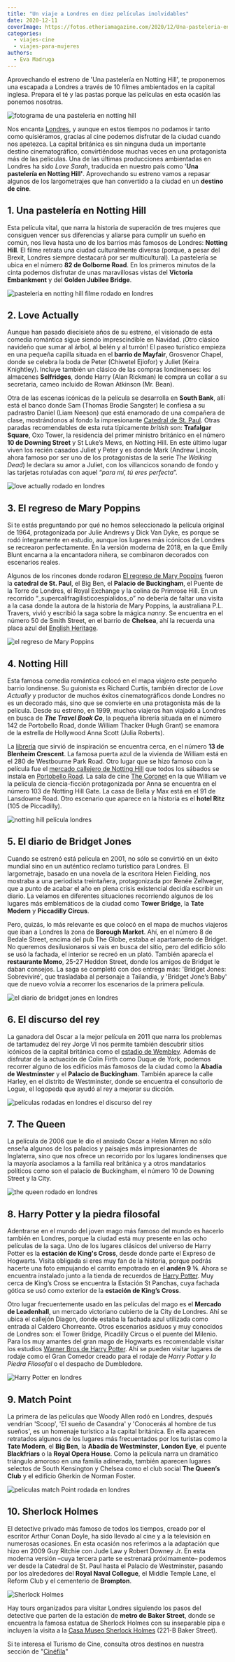 ```yaml
---
title: "Un viaje a Londres en diez películas inolvidables"
date: 2020-12-11
coverImage: https://fotos.etheriamagazine.com/2020/12/Una-pasteleria-en-Notting-Hill-londres.jpg
categories: 
  - viajes-cine
  - viajes-para-mujeres
authors: 
  - Eva Madruga
---
```


Aprovechando el estreno de 'Una pastelería en Notting Hill', te proponemos una escapada a Londres a través de 10 filmes ambientados en la capital inglesa. Prepara el té y las pastas porque las películas en esta ocasión las ponemos nosotras.

![fotograma de una pasteleria en notting hill](https://fotos.etheriamagazine.com/2020/12/Una-pasteleria-en-Notting-Hill-londres.jpg "'Una pastelería en Notting Hill'.")

Nos encanta [Londres](https://etheriamagazine.com/2020/01/09/planes-romanticos-hotel-para-parejas-londres/), 
y aunque en estos tiempos no podamos ir tanto como quisiéramos, gracias al cine podemos 
disfrutar de la ciudad cuando nos apetezca. La capital británica es sin ninguna duda un 
importante destino cinematográfico, convirtiéndose muchas veces en una protagonista más 
de las películas. Una de las últimas producciones ambientadas en Londres ha sido _Love 
Sarah_, traducida en nuestro país como '**Una pastelería en Notting Hill'**. 
Aprovechando su estreno vamos a repasar algunos de los largometrajes que han convertido 
a la ciudad en un **destino de cine**. 

## 1\. Una pastelería en Notting Hill

Esta película vital, que narra la historia de superación de tres mujeres que consiguen 
vencer sus diferencias y aliarse para cumplir un sueño en común, nos lleva hasta uno de 
los barrios más famosos de Londres: **Notting Hill**. El filme retrata una ciudad 
culturalmente diversa (porque, a pesar del Brexit, Londres siempre destacará por ser 
multicultural). La pastelería se ubica en el número **82 de Golborne Road**. En los 
primeros minutos de la cinta podemos disfrutar de unas maravillosas vistas del 
**Victoria Embankment** y del **Golden Jubilee Bridge**. 

![pasteleria en notting hill filme rodado en londres](https://fotos.etheriamagazine.com/2020/12/Una-pasteleria-en-Notting-Hill-cartel-717x1024.jpg "Cartel de 'Una pastelería en Notting Hill'.")

## 2\. Love Actually

Aunque han pasado diecisiete años de su estreno, el visionado de esta comedia romántica 
sigue siendo imprescindible en Navidad. ¡Otro clásico navideño que sumar al árbol, al 
belén y al turrón! El paseo turístico empieza en una pequeña capilla situada en el 
**barrio de Mayfair**, Grosvenor Chapel, donde se celebra la boda de Peter (Chiwetel 
Ejiofor) y Juliet (Keira Knightley). Incluye también un clásico de las compras 
londinenses: los almacenes **Selfridges**, donde Harry (Alan Rickman) le compra un 
collar a su secretaria, cameo incluido de Rowan Atkinson (Mr. Bean). 

Otra de las escenas icónicas de la película se desarrolla en **South Bank**, allí está 
el banco donde Sam (Thomas Brodie Sangster) le confiesa a su padrastro Daniel (Liam 
Neeson) que está enamorado de una compañera de clase, mostrándonos al fondo la 
impresionante [Catedral de St. Paul](https://www.stpauls.co.uk/). Otras paradas 
recomendables de esta ruta típicamente _british_ son: **Trafalgar Square**, Oxo Tower, 
la residencia del primer ministro británico en el número **10 de Downing Street** y St 
Luke’s Mews, en Notting Hill. En este último lugar viven los recién casados Juliet y 
Peter y es donde Mark (Andrew Lincoln, ahora famoso por ser uno de los protagonistas de 
la serie _The Walking Dead_) le declara su amor a Juliet, con los villancicos sonando de 
fondo y las tarjetas rotuladas con aquel “_para mí, tú eres perfecta_”. 

![love actually rodado en londres](https://fotos.etheriamagazine.com/2020/12/Love-Actually-londres.jpg "'Love Actually', un clásico rodado en Londres.")

## 3\. El regreso de Mary Poppins

Si te estás preguntando por qué no hemos seleccionado la película original de 1964, 
protagonizada por Julie Andrews y Dick Van Dyke, es porque se rodó íntegramente en 
estudio, aunque los lugares más icónicos de Londres se recrearon perfectamente. En la 
versión moderna de 2018, en la que Emily Blunt encarna a la encantadora niñera, se 
combinaron decorados con escenarios reales. 

Algunos de los rincones donde rodaron [El regreso de Mary 
Poppins](https://etheriamagazine.com/2019/01/22/viajes-cine-londres-de-mary-poppins/) 
fueron la **catedral de St. Paul**, el Big Ben, el **Palacio de Buckingham**, el Puente 
de la Torre de Londres, el Royal Exchange y la colina de Primrose Hill. En un recorrido 
“_supercalifragilisticoespialidos_o” no debería de faltar una visita a la casa donde la 
autora de la historia de Mary Poppins, la australiana P.L. Travers, vivió y escribió la 
saga sobre la mágica _nanny_. Se encuentra en el número 50 de Smith Street, en el barrio 
de **Chelsea**, ahí la recuerda una placa azul del [English 
Heritage](https://www.english-heritage.org.uk/). 

![el regreso de Mary Poppins](https://fotos.etheriamagazine.com/2020/12/Mary-Poppins-londres.jpg "'El regreso de Mary Poppins', una película llena de fantasía.")

## 4\. Notting Hill

Esta famosa comedia romántica colocó en el mapa viajero este pequeño barrio londinense. 
Su guionista es Richard Curtis, también director de _Love Actually_ y productor de 
muchos éxitos cinematográficos donde Londres no es un decorado más, sino que se 
convierte en una protagonista más de la película. Desde su estreno, en 1999, muchos 
viajeros han viajado a Londres en busca de _**The Travel Book Co**_, la pequeña librería 
situada en el número 142 de Portobello Road, donde William Thacker (Hugh Grant) se 
enamora de la estrella de Hollywood Anna Scott (Julia Roberts). 

La [librería](http://www.thenottinghillbookshop.co.uk/) que sirvió de inspiración se 
encuentra cerca, en el número **13 de Blenheim Crescent**. La famosa puerta azul de la 
vivienda de William está en el 280 de Westbourne Park Road. Otro lugar que se hizo 
famoso con la película fue el [mercado callejero de Notting 
Hill](http://www.portobelloroad.co.uk/) que todos los sábados se instala en [Portobello 
Road](http://www.portobelloroad.co.uk/the-market/). La sala de cine [The 
Coronet](https://www.thecoronettheatre.com/) en la que William ve la película de 
ciencia-ficción protagonizada por Anna se encuentra en el número 103 de Notting Hill 
Gate. La casa de Bella y Max está en el 91 de Lansdowne Road. Otro escenario que aparece 
en la historia es el **hotel Ritz** (105 de Piccadilly). 

![notting hill película londres](https://fotos.etheriamagazine.com/2020/12/Notthing-hill-londres.jpg "Película 'Notting Hill' rodada en Londres.")

## 5\. El diario de Bridget Jones

Cuando se estrenó está película en 2001, no sólo se convirtió en un éxito mundial sino 
en un auténtico reclamo turístico para Londres. El largometraje, basado en una novela de 
la escritora Helen Fielding, nos mostraba a una periodista treintañera, protagonizada 
por Renée Zellweger, que a punto de acabar el año en plena crisis existencial decidía 
escribir un diario. La veíamos en diferentes situaciones recorriendo algunos de los 
lugares más emblemáticos de la ciudad como **Tower Bridge**, la **Tate Modern** y 
**Piccadilly Circus**. 

Pero, quizás, lo más relevante es que colocó en el mapa de muchos viajeros que iban a 
Londres la zona de **Borough Market**. Ahí, en el número 8 de Bedale Street, encima del 
pub The Globe, estaba el apartamento de Bridget. No queremos desilusionaros si vais en 
busca del sitio, pero del edificio sólo se usó la fachada, el interior se recreó en un 
plató. También aparecía el **restaurante Momo**, 25-27 Heddon Street, donde los amigos 
de Bridget le daban consejos. La saga se completó con dos entrega más: 'Bridget Jones: 
Sobreviviré', que trasladaba al personaje a Tailandia, y 'Bridget Jone’s Baby' que de 
nuevo volvía a recorrer los escenarios de la primera película. 

![el diario de bridget jones en londres](https://fotos.etheriamagazine.com/2020/12/El-diario-de-Bridget-Jones-londres.jpg "Cartel y fotogramas de 'El diario de Bridget Jones'.")

## 6\. El discurso del rey

La ganadora del Oscar a la mejor película en 2011 que narra los problemas de tartamudez 
del rey Jorge VI nos permite también descubrir sitios icónicos de la capital británica 
como el [estadio de Wembley](https://www.wembleystadium.com/). Además de disfrutar de la 
actuación de Colin Firth como Duque de York, podemos recorrer alguno de los edificios 
más famosos de la ciudad como la **Abadía de Westminster** y el **Palacio de 
Buckingham**. También aparece la calle Harley, en el distrito de Westminster, donde se 
encuentra el consultorio de Logue, el logopeda que ayudó al rey a mejorar su dicción. 

![películas rodadas en londres el discurso del rey](https://fotos.etheriamagazine.com/2020/12/el-discurso-del-rey-londres.jpg "'El discurso del rey'.")

## 7\. The Queen

La película de 2006 que le dio el ansiado Oscar a Helen Mirren no sólo enseña algunos de 
los palacios y paisajes más impresionantes de Inglaterra, sino que nos ofrece un 
recorrido por los lugares londinenses que la mayoría asociamos a la familia real 
británica y a otros mandatarios políticos como son el palacio de Buckingham, el número 
10 de Downing Street y la City. 

![the queen rodado en londres](https://fotos.etheriamagazine.com/2020/12/The-queen-fotogramas.jpg "Fotogramas del filme 'The Queen'.")

## 8\. Harry Potter y la piedra filosofal

Adentrarse en el mundo del joven mago más famoso del mundo es hacerlo también en 
Londres, porque la ciudad está muy presente en las ocho películas de la saga. Uno de los 
lugares clásicos del universo de Harry Potter es la **estación de King's Cross**, desde 
donde parte el Expreso de Hogwarts. Visita obligada si eres muy fan de la historia, 
porque podrás hacerte una foto empujando el carrito empotrado en el **andén 9 ¾**. Ahora 
se encuentra instalado junto a la tienda de recuerdos de [Harry 
Potter](https://www.harrypotterplatform934.com/). Muy cerca de King’s Cross se encuentra 
la Estación St Panchas, cuya fachada gótica se usó como exterior de la **estación de 
King’s Cross**. 

Otro lugar frecuentemente usado en las películas del mago es el **Mercado de 
Leadenhall**, un mercado victoriano cubierto de la City de Londres. Ahí se ubica el 
callejón Diagon, donde estaba la fachada azul utilizada como entrada al Caldero 
Chorreante. Otros escenarios asiduos y muy conocidos de Londres son: el Tower Bridge, 
Picadilly Circus o el puente del Milenio. Para los muy amantes del gran mago de Hogwarts 
es recomendable visitar los estudios [Warner Bros de Harry 
Potter](https://www.wbstudiotour.co.uk/es/). Ahí se pueden visitar lugares de rodaje 
como el Gran Comedor creado para el rodaje de _Harry Potter y la Piedra Filosofal_ o el 
despacho de Dumbledore. 

![Harry Potter en londres](https://fotos.etheriamagazine.com/2020/12/harry-potter-londres-studio.jpg "En Londres se pueden hacer rutas temáticas de Harry Potter. © Warnes Bros Studios")

## 9\. Match Point

La primera de las películas que Woody Allen rodó en Londres, después vendrían 'Scoop', 
'El sueño de Casandra' y 'Conocerás al hombre de tus sueños', es un homenaje turístico a 
la capital británica. En ella aparecen retratados algunos de los lugares más 
frecuentados por los turistas como la **Tate Modern**, el **Big Ben**, la **Abadía de 
Westminster**, **London Eye**, el puente **Blackfriars** o la **Royal Opera House**. 
Como la película narra un dramático triángulo amoroso en una familia adinerada, también 
aparecen lugares selectos de South Kensington y Chelsea como el club social **The 
Queen’s Club** y el edificio Gherkin de Norman Foster. 

![películas match Point rodada en londres](https://fotos.etheriamagazine.com/2020/12/Match-Point-fotograma.jpg "Fotograma de 'Match Point'.")

## 10\. Sherlock Holmes  

El detective privado más famoso de todos los tiempos, creado por el escritor Arthur 
Conan Doyle, ha sido llevado al cine y a la televisión en numerosas ocasiones. En esta 
ocasión nos referimos a la adaptación que hizo en 2009 Guy Ritchie con Jude Law y Robert 
Downey Jr. En esta moderna versión –cuya tercera parte se estrenará próximamente– 
podemos ver desde la Catedral de St. Paul hasta el Palacio de Westminster, pasando por 
los alrededores del **Royal Naval Collegue**, el Middle Temple Lane, el Reform Club y el 
cementerio de **Brompton**. 

![Sherlock Holmes](https://fotos.etheriamagazine.com/2020/12/Sherlock-Holmes-Warner-Bros-londres.jpg "'Sherlock Holmes'. © Warner Bros")

Hay tours organizados para visitar Londres siguiendo los pasos del detective que parten 
de la estación de **metro de Baker Street**, donde se encuentra la famosa estatua de 
Sherlock Holmes con su inseparable pipa e incluyen la visita a la [Casa Museo Sherlock 
Holmes](http://www.sherlock-holmes.co.uk/) (221-B Baker Street). 

Si te interesa el Turismo de Cine, consulta otros destinos en nuestra sección de 
"[Cinéfila](https://etheriamagazine.com/category/viajes-para-mujeres/viajes-cine/)"
